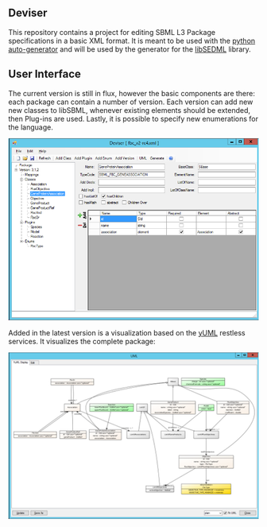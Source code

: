 ## Deviser 
This repository contains a project for editing SBML L3 Package specifications in a basic XML format. It is meant to be used with the [python auto-generator](https://github.com/skeating/auto-generator/) and will be used by the generator for the [libSEDML](https://github.com/fbergmann/libSEDML/) library. 

## User Interface
The current version is still in flux, however the basic components are there: each package can contain a number of version. Each version can add new new classes to libSBML, whenever existing elements should be extended, then Plug-ins are used. Lastly, it is possible to specify new enumerations for the language. 

 ![Screenshot of the Deviser UI](https://raw.githubusercontent.com/fbergmann/CsDeviser/master/doc/user-interface.png)

Added in the latest version is a visualization based on the [yUML](http://yuml.me/) restless services. It visualizes the complete package: 

 ![Screenshot of the Deviser UML view](https://raw.githubusercontent.com/fbergmann/CsDeviser/master/doc/uml-display.png)